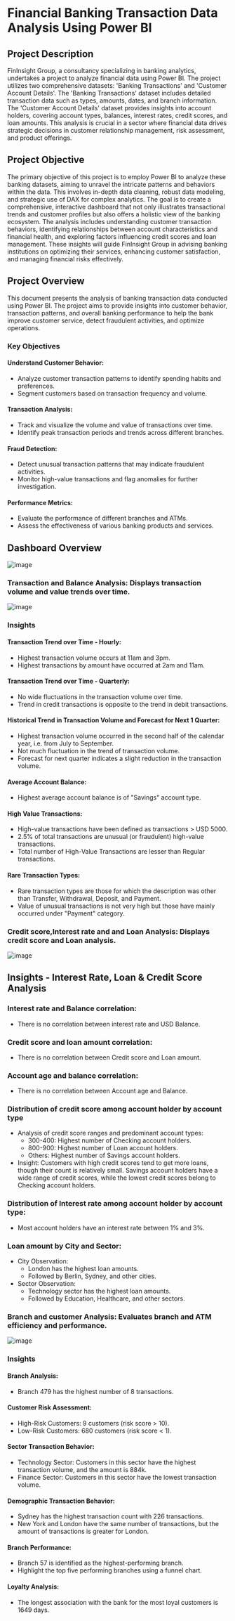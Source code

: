 # Financial Banking Transaction Data Analysis Using Power BI

## Project Description
FinInsight Group, a consultancy specializing in banking analytics, undertakes a project to analyze financial data using Power BI. The project utilizes two comprehensive datasets: 'Banking Transactions' and 'Customer Account Details'. The 'Banking Transactions' dataset includes detailed transaction data such as types, amounts, dates, and branch information. The 'Customer Account Details' dataset provides insights into account holders, covering account types, balances, interest rates, credit scores, and loan amounts. This analysis is crucial in a sector where financial data drives strategic decisions in customer relationship management, risk assessment, and product offerings.

## Project Objective
The primary objective of this project is to employ Power BI to analyze these banking datasets, aiming to unravel the intricate patterns and behaviors within the data. This involves in-depth data cleaning, robust data modeling, and strategic use of DAX for complex analytics. The goal is to create a comprehensive, interactive dashboard that not only illustrates transactional trends and customer profiles but also offers a holistic view of the banking ecosystem. The analysis includes understanding customer transaction behaviors, identifying relationships between account characteristics and financial health, and exploring factors influencing credit scores and loan management. These insights will guide FinInsight Group in advising banking institutions on optimizing their services, enhancing customer satisfaction, and managing financial risks effectively.

## Project Overview
This document presents the analysis of banking transaction data conducted using Power BI. The project aims to provide insights into customer behavior, transaction patterns, and overall banking performance to help the bank improve customer service, detect fraudulent activities, and optimize operations.



### Key Objectives
#### Understand Customer Behavior:
- Analyze customer transaction patterns to identify spending habits and preferences.
- Segment customers based on transaction frequency and volume.

#### Transaction Analysis:
- Track and visualize the volume and value of transactions over time.
- Identify peak transaction periods and trends across different branches.

#### Fraud Detection:
- Detect unusual transaction patterns that may indicate fraudulent activities.
- Monitor high-value transactions and flag anomalies for further investigation.

#### Performance Metrics:
- Evaluate the performance of different branches and ATMs.
- Assess the effectiveness of various banking products and services.


## **Dashboard Overview**
![image](https://github.com/ANDUGULA-SAI-KIRAN/PowerBI_Dashboard_on_Financial_Insights_in_Banking_Data/assets/143734802/402d3725-964a-4b84-b093-b3d4010569ad)

### **Transaction and Balance Analysis: Displays transaction volume and value trends over time.**
![image](https://github.com/ANDUGULA-SAI-KIRAN/PowerBI_Dashboard_on_Financial_Insights_in_Banking_Data/assets/143734802/ee1f115a-8177-4239-ade0-0401fc061067)
### Insights

#### Transaction Trend over Time - Hourly:
- Highest transaction volume occurs at 11am and 3pm. 
- Highest transactions by amount have occurred at 2am and 11am. 

#### Transaction Trend over Time - Quarterly:
- No wide fluctuations in the transaction volume over time. 
- Trend in credit transactions is opposite to the trend in debit transactions. 

#### Historical Trend in Transaction Volume and Forecast for Next 1 Quarter:
- Highest transaction volume occurred in the second half of the calendar year, i.e. from July to September. 
- Not much fluctuation in the trend of transaction volume.
- Forecast for next quarter indicates a slight reduction in the transaction volume.

#### Average Account Balance:
- Highest average account balance is of "Savings" account type.

#### High Value Transactions:
- High-value transactions have been defined as transactions > USD 5000. 
- 2.5% of total transactions are unusual (or fraudulent) high-value transactions.
- Total number of High-Value Transactions are lesser than Regular transactions.

#### Rare Transaction Types:
- Rare transaction types are those for which the description was other than Transfer, Withdrawal, Deposit, and Payment.
- Value of unusual transactions is not very high but those have mainly occurred under "Payment" category.



### **Credit score,Interest rate and and Loan Analysis: Displays credit score and Loan analysis.**

![image](https://github.com/ANDUGULA-SAI-KIRAN/PowerBI_Dashboard_on_Financial_Insights_in_Banking_Data/assets/143734802/6df57140-5c15-4479-9575-b993bf220b0c)

## Insights - Interest Rate, Loan & Credit Score Analysis

### Interest rate and Balance correlation:
- There is no correlation between interest rate and USD Balance.

### Credit score and loan amount correlation:
- There is no correlation between Credit score and Loan amount.

### Account age and balance correlation:
- There is no correlation between Account age and Balance.

### Distribution of credit score among account holder by account type
- Analysis of credit score ranges and predominant account types:
  - 300-400: Highest number of Checking account holders.
  - 800-900: Highest number of Loan account holders.
  - Others: Highest number of Savings account holders.
- Insight: Customers with high credit scores tend to get more loans, though their count is relatively small. Savings account holders have a wide range of credit scores, while the lowest credit scores belong to Checking account holders.

### Distribution of Interest rate among account holder by account type:
- Most account holders have an interest rate between 1% and 3%.

### Loan amount by City and Sector:
- City Observation:
  - London has the highest loan amounts.
  - Followed by Berlin, Sydney, and other cities.
- Sector Observation:
  - Technology sector has the highest loan amounts.
  - Followed by Education, Healthcare, and other sectors.



### **Branch and customer Analysis: Evaluates branch and ATM efficiency and performance.**

![image](https://github.com/ANDUGULA-SAI-KIRAN/PowerBI_Dashboard_on_Financial_Insights_in_Banking_Data/assets/143734802/01d2f76a-0a62-4188-96bf-6d5cbb40c0ae)

### Insights 
#### Branch Analysis:
- Branch 479 has the highest number of 8 transactions.

#### Customer Risk Assessment:
- High-Risk Customers: 9 customers (risk score > 10).
- Low-Risk Customers: 680 customers (risk score < 1).

#### Sector Transaction Behavior:
- Technology Sector: Customers in this sector have the highest transaction volume, and the amount is 884k.
- Finance Sector: Customers in this sector have the lowest transaction volume.

#### Demographic Transaction Behavior:
- Sydney has the highest transaction count with 226 transactions.
- New York and London have the same number of transactions, but the amount of transactions is greater for London.

#### Branch Performance:
- Branch 57 is identified as the highest-performing branch.
- Highlight the top five performing branches using a funnel chart.

#### Loyalty Analysis:
- The longest association with the bank for the most loyal customers is 1649 days.

